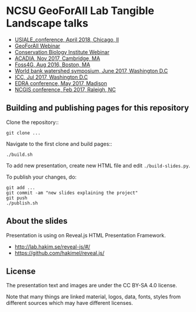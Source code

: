 NCSU GeoForAll Lab Tangible Landscape talks
===========================================
 * [USIALE_conference, April 2018, Chicago, Il](https://ncsu-geoforall-lab.github.io/tangible-landscape-talk/USIALE_2018.html#/)
 * [GeoForAll Webinar](https://ncsu-geoforall-lab.github.io/tangible-landscape-talk/geoforall-webinar.html)
 * [Conservation Biology Institute Webinar](https://ncsu-geoforall-lab.github.io/tangible-landscape-talk/cbi-webinar.html)
 * [ACADIA, Nov 2017, Cambridge, MA](https://ncsu-geoforall-lab.github.io/tangible-landscape-talk/ACADIA_2017.html)
 * [Foss4G, Aug 2016, Boston, MA](https://ncsu-geoforall-lab.github.io/tangible-landscape-talk/FOSS4G_2017.html)
 * [World bank watershed symposium, June 2017, Washington D.C](https://ncsu-geoforall-lab.github.io/tangible-landscape-talk/worldbank2017.html)
 * [ICC, Jul 2017, Washington D.C](https://ncsu-geoforall-lab.github.io/tangible-landscape-talk/ICC_2017.html)
 * [EDRA conference, May 2017, Madison](https://ncsu-geoforall-lab.github.io/tangible-landscape-talk/EDRA_2017.html)
 * [NCGIS conference, Feb 2017, Raleigh, NC](https://ncsu-geoforall-lab.github.io/tangible-landscape-talk/ncgis2017.html)
 
Building and publishing pages for this repository
-------------------------------------------------

Clone the repository::

    git clone ...

Navigate to the first clone and build pages::

    ./build.sh

To add new presentation, create new HTML file and edit `./build-slides.py`.

To publish your changes, do:

    git add ...
    git commit -am "new slides explaining the project"
    git push
    ./publish.sh

About the slides
----------------

Presentation is using on Reveal.js HTML Presentation Framework.
 * http://lab.hakim.se/reveal-js/#/
 * https://github.com/hakimel/reveal.js/

License
-------

The presentation text and images are under the CC BY-SA 4.0 license.

Note that many things are linked material, logos, data, fonts, styles
from different sources which may have different licenses.
